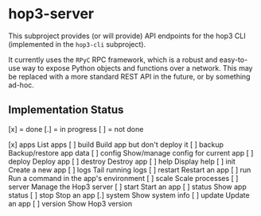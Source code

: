 # hop3-server

This subproject provides (or will provide) API endpoints for the hop3 CLI (implemented in the `hop3-cli` subproject).

It currently uses the `RPyC` RPC framework, which is a robust and easy-to-use way to expose Python objects and functions over a network. This may be replaced with a more standard REST API in the future, or by something ad-hoc.


## Implementation Status

[x] = done
[.] = in progress
[ ] = not done

[x] apps              List apps
[ ] build             Build app but don't deploy it
[ ] backup            Backup/restore app data
[ ] config            Show/manage config for current app
[ ] deploy            Deploy app
[ ] destroy           Destroy app
[ ] help              Display help
[ ] init              Create a new app
[ ] logs              Tail running logs
[ ] restart           Restart an app
[ ] run               Run a command in the app's environment
[ ] scale             Scale processes
[ ] server            Manage the Hop3 server
[ ] start             Start an app
[ ] status            Show app status
[ ] stop              Stop an app
[.] system            Show system info
[ ] update            Update an app
[ ] version           Show Hop3 version
